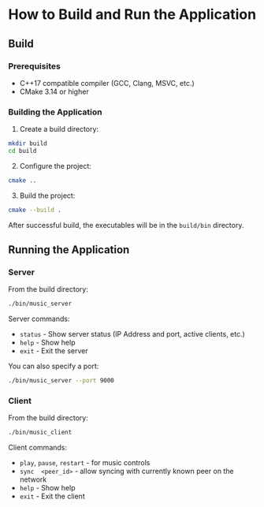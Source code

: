 # How to Build and Run the Application

## Build 

### Prerequisites

- C++17 compatible compiler (GCC, Clang, MSVC, etc.)
- CMake 3.14 or higher

### Building the Application

1. Create a build directory:

```bash
mkdir build
cd build
```

2. Configure the project:

```bash
cmake ..
```

3. Build the project:

```bash
cmake --build .
```

After successful build, the executables will be in the `build/bin` directory.

## Running the Application

### Server

From the build directory:

```bash
./bin/music_server
```

Server commands:
- `status` - Show server status (IP Address and port, active clients, etc.)
- `help` - Show help
- `exit` - Exit the server

You can also specify a port:

```bash
./bin/music_server --port 9000
```

### Client

From the build directory:

```bash
./bin/music_client
```

Client commands:
- `play`, `pause`, `restart`  - for music controls
- `sync  <peer_id>` - allow syncing with currently known peer on the network
- `help` - Show help
- `exit` - Exit the client

